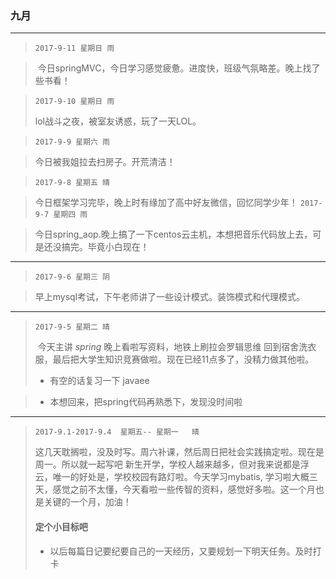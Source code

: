 ### 九月
---
> `2017-9-11 星期日 雨`

>  今日springMVC，今日学习感觉疲惫。进度快，班级气氛略差。晚上找了些书看！


> `2017-9-10 星期日 雨`
> 
> lol战斗之夜，被室友诱惑，玩了一天LOL。


> `2017-9-9 星期六 雨`

> 今日被我姐拉去扫房子。开荒清洁！

> `2017-9-8 星期五 晴`

> 今日框架学习完毕，晚上时有缘加了高中好友微信，回忆同学少年！
> `2017-9-7 星期四 雨`

> 今日spring_aop.晚上搞了一下centos云主机，本想把音乐代码放上去，可是还没搞完。毕竟小白现在！
---
> `2017-9-6 星期三 阴`

> 早上mysql考试，下午老师讲了一些设计模式。装饰模式和代理模式。
---
> `2017-9-5 星期二 晴`
> 
>  今天主讲 _spring_ 晚上看啦写资料，地铁上刷拉会罗辑思维 回到宿舍洗衣服，最后把大学生知识竞赛做啦。现在已经11点多了，没精力做其他啦。
>  * 有空的话复习一下 javaee

>  - 本想回来，把spring代码再熟悉下，发现没时间啦
---

> `2017-9.1-2017-9.4  星期五-- 星期一   晴`
> 
> 这几天耽搁啦，没及时写。周六补课，然后周日把社会实践搞定啦。现在是周一。所以就一起写吧
> 新生开学，学校人越来越多，但对我来说都是浮云，唯一的好处是，学校校园有路灯啦。今天学习mybatis,
> 学习啦大概三天，感觉之前不太懂，今天看啦一些传智的资料，感觉好多啦。这一个月也是关键的一个月，加油！
> #### 定个小目标吧
> - 以后每篇日记要纪要自己的一天经历，又要规划一下明天任务。及时打卡
> 
